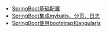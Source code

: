 

- [SpringBoot基础配置](https://github.com/JackZhangOnly/springboot/tree/master/springboot-hello)
- [SpringBoot集成mybatis、分页、日志](https://github.com/JackZhangOnly/springboot/tree/master/springboot-goods-crud)
- [SpringBoot使用bootstrap和angularjs](https://github.com/JackZhangOnly/springboot/tree/master/springboot-bootstrap-angularjs)
